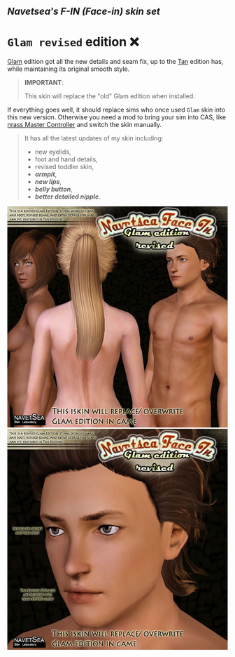 ## _Navetsea's F-IN (Face-in) skin set_
# `Glam revised` edition ❌

[Glam](/mods/02%20Glam) edition got all the new details and seam fix, up to the [Tan](/mods/12%20Tan) edition has, while maintaining its original smooth style.

> **IMPORTANT**:
> 
> This skin will replace the "old" Glam edition when installed.

If everything goes well, it should replace sims who once used `Glam` skin into this new version. Otherwise you need a mod to bring your sim into CAS, like [nrass Master Controller](https://www.nraas.net/community/MasterController) and switch the skin manually.

> It has all the latest updates of my skin including:
> * new eyelids,
> * foot and hand details,
> * revised toddler skin,
> * _**armpit**_,
> * _**new lips**_,
> * _**belly button**_,
> * _**better detailed nipple**_.

![GlamRevised-1](/_PREVIEW/13%20Glam%20revised-1.jpg)
![GlamRevised-2](/_PREVIEW/13%20Glam%20revised-2.jpg)
